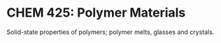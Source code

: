 # CHEM 425: Polymer Materials

Solid-state properties of polymers; polymer melts, glasses and crystals.